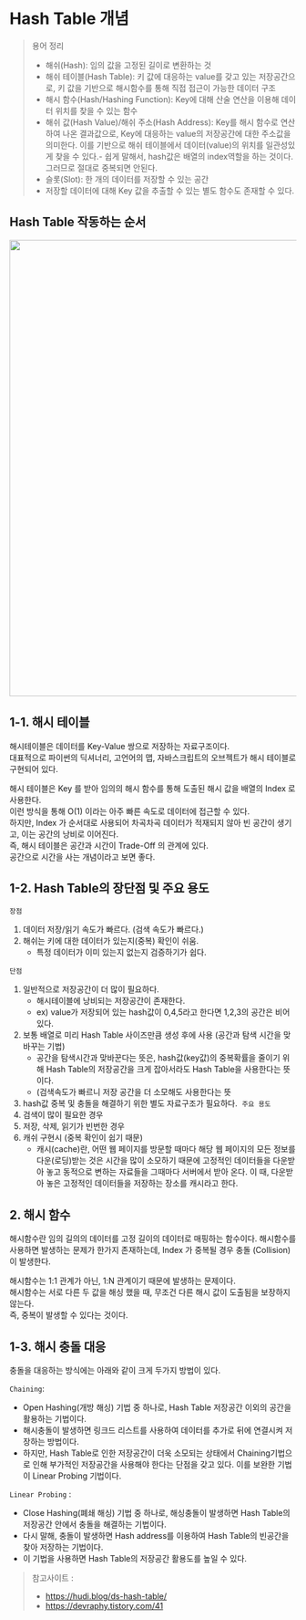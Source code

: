 # Hash Table 개념

> 용어 정리
> - 해쉬(Hash): 임의 값을 고정된 길이로 변환하는 것 
> - 해쉬 테이블(Hash Table): 키 값에 대응하는 value를 갖고 있는 저장공간으로, 키 값을 기반으로 해시함수를 통해 직접 접근이 가능한 데이터 구조
> - 해시 함수(Hash/Hashing Function): Key에 대해 산술 연산을 이용해 데이터 위치를 찾을 수 있는 함수 
> - 해쉬 값(Hash Value)/해쉬 주소(Hash Address): Key를 해시 함수로 연산하여 나온 결과값으로, Key에 대응하는 value의 저장공간에 대한 주소값을 의미한다. 이를 기반으로 해쉬 테이블에서 데이터(value)의 위치를 일관성있게 찾을 수 있다.- 쉽게 말해서, hash값은 배열의 index역할을 하는 것이다. 그러므로 절대로 중복되면 안된다.
> - 슬롯(Slot): 한 개의 데이터를 저장할 수 있는 공간 
> - 저장할 데이터에 대해 Key 값을 추출할 수 있는 별도 함수도 존재할 수 있다.

## Hash Table 작동하는 순서
<img src="https://img1.daumcdn.net/thumb/R1280x0/?scode=mtistory2&fname=https%3A%2F%2Fblog.kakaocdn.net%2Fdn%2FbXYcON%2FbtqG6HSA7UF%2FBh5y45Euy4d3VqGTOxFKBk%2Fimg.png" width="800"> <br>

## 1-1. 해시 테이블
해시테이블은 데이터를 Key-Value 쌍으로 저장하는 자료구조이다. <br>
대표적으로 파이썬의 딕셔너리, 고언어의 맵, 자바스크립트의 오브젝트가 해시 테이블로 구현되어 있다.

해시 테이블은 Key 를 받아 임의의 해시 함수를 통해 도출된 해시 값을 배열의 Index 로 사용한다. <br>
이런 방식을 통해 O(1) 이라는 아주 빠른 속도로 데이터에 접근할 수 있다. <br>
하지만, Index 가 순서대로 사용되어 차곡차곡 데이터가 적재되지 않아 빈 공간이 생기고, 이는 공간의 낭비로 이어진다. <br>
즉, 해시 테이블은 공간과 시간이 Trade-Off 의 관계에 있다. <br>
공간으로 시간을 사는 개념이라고 보면 좋다.

## 1-2. Hash Table의 장단점 및 주요 용도

```장점```
1. 데이터 저장/읽기 속도가 빠르다. (검색 속도가 빠르다.)
2. 해쉬는 키에 대한 데이터가 있는지(중복) 확인이 쉬움. 
   - 특정 데이터가 이미 있는지 없는지 검증하기가 쉽다.

```단점```
1. 일반적으로 저장공간이 더 많이 필요하다.
   - 해시테이블에 낭비되는 저장공간이 존재한다. 
   - ex) value가 저장되어 있는 hash값이 0,4,5라고 한다면 1,2,3의 공간은 비어있다.  
2. 보통 배열로 미리 Hash Table 사이즈만큼 생성 후에 사용 (공간과 탐색 시간을 맞바꾸는 기법)
   - 공간을 탐색시간과 맞바꾼다는 뜻은, hash값(key값)의 중복확률을 줄이기 위해 Hash Table의 저장공간을 크게 잡아서라도 Hash Table을 사용한다는 뜻이다.
   - (검색속도가 빠르니 저장 공간을 더 소모해도 사용한다는 뜻
3. hash값 중복 및 충돌을 해결하기 위한 별도 자료구조가 필요하다. 
```주요 용도```
1. 검색이 많이 필요한 경우
2. 저장, 삭제, 읽기가 빈번한 경우
3. 캐쉬 구현시 (중복 확인이 쉽기 때문)
   - 캐시(cache)란, 어떤 웹 페이지를 방문할 때마다 해당 웹 페이지의 모든 정보를 다운(로딩)받는 것은 시간을 많이 소모하기 때문에 고정적인 데이터들을 다운받아 놓고 동적으로 변하는 자료들을 그때마다 서버에서 받아 온다. 이 때, 다운받아 놓은 고정적인 데이터들을 저장하는 장소를 캐시라고 한다. 

## 2. 해시 함수
해시함수란 임의 길의의 데이터를 고정 길이의 데이터로 매핑하는 함수이다.
해시함수를 사용하면 발생하는 문제가 한가지 존재하는데, Index 가 중복될 경우 충돌 (Collision) 이 발생한다.

해시함수는 1:1 관계가 아닌, 1:N 관계이기 때문에 발생하는 문제이다. <br>
해시함수는 서로 다른 두 값을 해싱 했을 때, 무조건 다른 해시 값이 도출됨을 보장하지 않는다. <br>
즉, 중복이 발생할 수 있다는 것이다.

## 1-3. 해시 충돌 대응
충돌을 대응하는 방식에는 아래와 같이 크게 두가지 방법이 있다.

```Chaining```: 
- Open Hashing(개방 해싱) 기법 중 하나로, Hash Table 저장공간 이외의 공간을 활용하는 기법이다. 
- 해시충돌이 발생하면 링크드 리스트를 사용하여 데이터를 추가로 뒤에 연결시켜 저장하는 방법이다. 
- 하지만, Hash Table로 인한 저장공간이 더욱 소모되는 상태에서 Chaining기법으로 인해 부가적인 저장공간을 사용해야 한다는 단점을 갖고 있다. 이를 보완한 기법이 Linear Probing 기법이다. 

```Linear Probing``` : 
- Close Hashing(폐쇄 해싱) 기법 중 하나로, 해싱충돌이 발생하면 Hash Table의 저장공간 안에서 충돌을 해결하는 기법이다.
- 다시 말해, 충돌이 발생하면 Hash address를 이용하여 Hash Table의 빈공간을 찾아 저장하는 기법이다. 
- 이 기법을 사용하면 Hash Table의 저장공간 활용도를 높일 수 있다. 

> 참고사이트 : 
> - https://hudi.blog/ds-hash-table/
> - https://devraphy.tistory.com/41